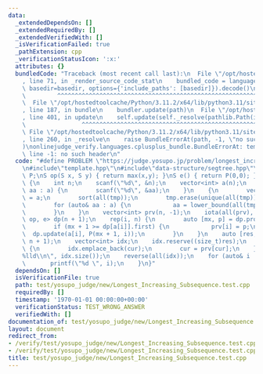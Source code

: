 ```yaml
---
data:
  _extendedDependsOn: []
  _extendedRequiredBy: []
  _extendedVerifiedWith: []
  _isVerificationFailed: true
  _pathExtension: cpp
  _verificationStatusIcon: ':x:'
  attributes: {}
  bundledCode: "Traceback (most recent call last):\n  File \"/opt/hostedtoolcache/Python/3.11.2/x64/lib/python3.11/site-packages/onlinejudge_verify/documentation/build.py\"\
    , line 71, in _render_source_code_stat\n    bundled_code = language.bundle(stat.path,\
    \ basedir=basedir, options={'include_paths': [basedir]}).decode()\n          \
    \         ^^^^^^^^^^^^^^^^^^^^^^^^^^^^^^^^^^^^^^^^^^^^^^^^^^^^^^^^^^^^^^^^^^^^^^^^^^^^^^^^^\n\
    \  File \"/opt/hostedtoolcache/Python/3.11.2/x64/lib/python3.11/site-packages/onlinejudge_verify/languages/cplusplus.py\"\
    , line 187, in bundle\n    bundler.update(path)\n  File \"/opt/hostedtoolcache/Python/3.11.2/x64/lib/python3.11/site-packages/onlinejudge_verify/languages/cplusplus_bundle.py\"\
    , line 401, in update\n    self.update(self._resolve(pathlib.Path(included), included_from=path))\n\
    \                ^^^^^^^^^^^^^^^^^^^^^^^^^^^^^^^^^^^^^^^^^^^^^^^^^^^^^^^^^\n \
    \ File \"/opt/hostedtoolcache/Python/3.11.2/x64/lib/python3.11/site-packages/onlinejudge_verify/languages/cplusplus_bundle.py\"\
    , line 260, in _resolve\n    raise BundleErrorAt(path, -1, \"no such header\"\
    )\nonlinejudge_verify.languages.cplusplus_bundle.BundleErrorAt: template.hpp:\
    \ line -1: no such header\n"
  code: "#define PROBLEM \"https://judge.yosupo.jp/problem/longest_increasing_subsequence\"\
    \n#include\"template.hpp\"\n#include\"data-structure/segtree.hpp\"\nusing S =\
    \ P;\nS op(S x, S y) { return max(x,y); }\nS e() { return P(0,0); }\nint main()\
    \ {\n    int n;\n    scanf(\"%d\", &n);\n    vector<int> a(n);\n    for (auto&\
    \ aa : a) {\n        scanf(\"%d\", &aa);\n    }\n    {\n        vector<int> tmp\
    \ = a;\n        sort(all(tmp));\n        tmp.erase(unique(all(tmp)), tmp.end());\n\
    \        for (auto& aa : a) {\n            aa = lower_bound(all(tmp), aa) - tmp.begin();\n\
    \        }\n    }\n    vector<int> prv(n, -1);\n    iota(all(prv), 0);\n    segtree<S,\
    \ op, e> dp(n + 1);\n    rep(i, n) {\n        auto [mx, p] = dp.prod(0, a[i]);\n\
    \        if (mx + 1 >= dp[a[i]].first) {\n            prv[i] = p;\n          \
    \  dp.update(a[i], P(mx + 1, i));\n        }\n    }\n    auto [res, cur] = dp.prod(0,\
    \ n + 1);\n    vector<int> idx;\n    idx.reserve((size_t)res);\n    rep(i, res)\
    \ {\n        idx.emplace_back(cur);\n        cur = prv[cur];\n    }\n    printf(\"\
    %lld\\n\", idx.size());\n    reverse(all(idx));\n    for (auto& i : idx) {\n \
    \       printf(\"%d \", i);\n    }\n}"
  dependsOn: []
  isVerificationFile: true
  path: test/yosupo_judge/new/Longest_Increasing_Subsequence.test.cpp
  requiredBy: []
  timestamp: '1970-01-01 00:00:00+00:00'
  verificationStatus: TEST_WRONG_ANSWER
  verifiedWith: []
documentation_of: test/yosupo_judge/new/Longest_Increasing_Subsequence.test.cpp
layout: document
redirect_from:
- /verify/test/yosupo_judge/new/Longest_Increasing_Subsequence.test.cpp
- /verify/test/yosupo_judge/new/Longest_Increasing_Subsequence.test.cpp.html
title: test/yosupo_judge/new/Longest_Increasing_Subsequence.test.cpp
---
```

